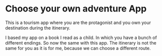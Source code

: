# Choose your own adventure App

This is a tourism app where you are the protagonist and you own your destination during the itinerary.

I based my app on a book I read as a child. In which you have a bunch of different endings. So now the same with this app. The itinerary is not the same for you as it is for me, because we can choose a different route.
